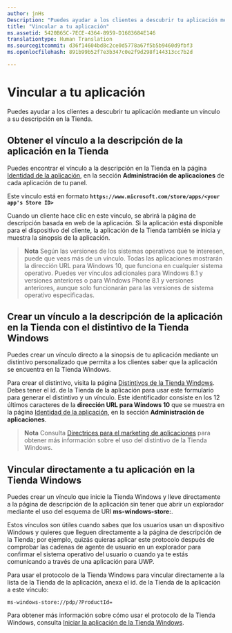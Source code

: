```yaml
---
author: jnHs
Description: "Puedes ayudar a los clientes a descubrir tu aplicación mediante un vínculo a su descripción en la Tienda."
title: "Vincular a tu aplicación"
ms.assetid: 5420B65C-7ECE-4364-8959-D1683684E146
translationtype: Human Translation
ms.sourcegitcommit: d36f14604bd8c2ce0d5778a67f5b5b9460d9fbf3
ms.openlocfilehash: 891b99b52f7e3b347c0e2f9d298f144313cc7b2d

---
```


# Vincular a tu aplicación


Puedes ayudar a los clientes a descubrir tu aplicación mediante un vínculo a su descripción en la Tienda.

## Obtener el vínculo a la descripción de la aplicación en la Tienda


Puedes encontrar el vínculo a la descripción en la Tienda en la página [Identidad de la aplicación](view-app-identity-details.md), en la sección **Administración de aplicaciones** de cada aplicación de tu panel.

Este vínculo está en formato **`https://www.microsoft.com/store/apps/<your app's Store ID>`**

Cuando un cliente hace clic en este vínculo, se abrirá la página de descripción basada en web de la aplicación. Si la aplicación está disponible para el dispositivo del cliente, la aplicación de la Tienda también se inicia y muestra la sinopsis de la aplicación.

> **Nota**  Según las versiones de los sistemas operativos que te interesen, puede que veas más de un vínculo. Todas las aplicaciones mostrarán la dirección URL para Windows 10, que funciona en cualquier sistema operativo. Puedes ver vínculos adicionales para Windows 8.1 y versiones anteriores o para Windows Phone 8.1 y versiones anteriores, aunque solo funcionarán para las versiones de sistema operativo especificadas.

 

## Crear un vínculo a la descripción de la aplicación en la Tienda con el distintivo de la Tienda Windows


Puedes crear un vínculo directo a la sinopsis de tu aplicación mediante un distintivo personalizado que permita a los clientes saber que la aplicación se encuentra en la Tienda Windows.

Para crear el distintivo, visita la página [Distintivos de la Tienda Windows](http://go.microsoft.com/fwlink/p/?LinkID=534236). Debes tener el id. de la Tienda de la aplicación para usar este formulario para generar el distintivo y un vínculo. Este identificador consiste en los 12 últimos caracteres de la **dirección URL para Windows 10** que se muestra en la página [Identidad de la aplicación](view-app-identity-details.md), en la sección **Administración de aplicaciones**.

> **Nota**  Consulta [Directrices para el marketing de aplicaciones](app-marketing-guidelines.md) para obtener más información sobre el uso del distintivo de la Tienda Windows.

 

## Vincular directamente a tu aplicación en la Tienda Windows


Puedes crear un vínculo que inicie la Tienda Windows y lleve directamente a la página de descripción de la aplicación sin tener que abrir un explorador mediante el uso del esquema de URI **ms-windows-store:**.

Estos vínculos son útiles cuando sabes que los usuarios usan un dispositivo Windows y quieres que lleguen directamente a la página de descripción de la Tienda; por ejemplo, quizás quieras aplicar este protocolo después de comprobar las cadenas de agente de usuario en un explorador para confirmar el sistema operativo del usuario o cuando ya te estás comunicando a través de una aplicación para UWP.

Para usar el protocolo de la Tienda Windows para vincular directamente a la lista de la Tienda de la aplicación, anexa el id. de la Tienda de la aplicación a este vínculo:

`ms-windows-store://pdp/?ProductId=`

Para obtener más información sobre cómo usar el protocolo de la Tienda Windows, consulta [Iniciar la aplicación de la Tienda Windows](../launch-resume/launch-store-app.md).

 

 







<!--HONumber=Jun16_HO4-->


